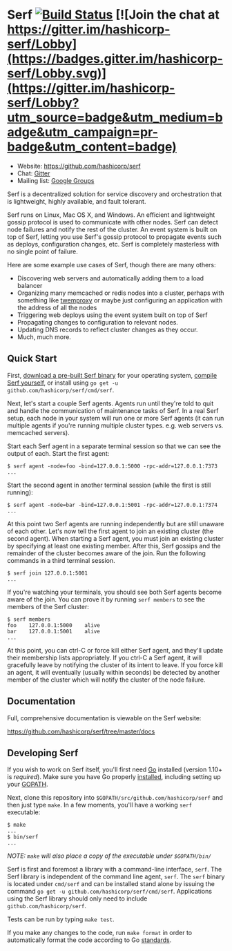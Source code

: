 # Serf [![Build Status](https://github.com/hashicorp/serf/workflows/Checks/badge.svg)](https://github.com/hashicorp/serf/actions) [![Join the chat at https://gitter.im/hashicorp-serf/Lobby](https://badges.gitter.im/hashicorp-serf/Lobby.svg)](https://gitter.im/hashicorp-serf/Lobby?utm_source=badge&utm_medium=badge&utm_campaign=pr-badge&utm_content=badge)

* Website: https://github.com/hashicorp/serf
* Chat: [Gitter](https://gitter.im/hashicorp-serf/Lobby)
* Mailing list: [Google Groups](https://groups.google.com/group/serfdom/)

Serf is a decentralized solution for service discovery and orchestration
that is lightweight, highly available, and fault tolerant.

Serf runs on Linux, Mac OS X, and Windows. An efficient and lightweight gossip
protocol is used to communicate with other nodes. Serf can detect node failures
and notify the rest of the cluster. An event system is built on top of
Serf, letting you use Serf's gossip protocol to propagate events such
as deploys, configuration changes, etc. Serf is completely masterless
with no single point of failure.

Here are some example use cases of Serf, though there are many others:

* Discovering web servers and automatically adding them to a load balancer
* Organizing many memcached or redis nodes into a cluster, perhaps with
  something like [twemproxy](https://github.com/twitter/twemproxy) or
  maybe just configuring an application with the address of all the
  nodes
* Triggering web deploys using the event system built on top of Serf
* Propagating changes to configuration to relevant nodes.
* Updating DNS records to reflect cluster changes as they occur.
* Much, much more.

## Quick Start

First, [download a pre-built Serf binary](https://releases.hashicorp.com/serf)
for your operating system, [compile Serf yourself](#developing-serf), or install
using `go get -u github.com/hashicorp/serf/cmd/serf`.

Next, let's start a couple Serf agents. Agents run until they're told to quit
and handle the communication of maintenance tasks of Serf. In a real Serf
setup, each node in your system will run one or more Serf agents (it can
run multiple agents if you're running multiple cluster types. e.g. web
servers vs. memcached servers).

Start each Serf agent in a separate terminal session so that we can see
the output of each. Start the first agent:

```
$ serf agent -node=foo -bind=127.0.0.1:5000 -rpc-addr=127.0.0.1:7373
...
```

Start the second agent in another terminal session (while the first is still
running):

```
$ serf agent -node=bar -bind=127.0.0.1:5001 -rpc-addr=127.0.0.1:7374
...
```

At this point two Serf agents are running independently but are still
unaware of each other. Let's now tell the first agent to join an existing
cluster (the second agent). When starting a Serf agent, you must join an
existing cluster by specifying at least one existing member. After this,
Serf gossips and the remainder of the cluster becomes aware of the join.
Run the following commands in a third terminal session.

```
$ serf join 127.0.0.1:5001
...
```

If you're watching your terminals, you should see both Serf agents
become aware of the join. You can prove it by running `serf members`
to see the members of the Serf cluster:

```
$ serf members
foo    127.0.0.1:5000    alive
bar    127.0.0.1:5001    alive
...
```

At this point, you can ctrl-C or force kill either Serf agent, and they'll
update their membership lists appropriately. If you ctrl-C a Serf agent,
it will gracefully leave by notifying the cluster of its intent to leave.
If you force kill an agent, it will eventually (usually within seconds)
be detected by another member of the cluster which will notify the
cluster of the node failure.

## Documentation

Full, comprehensive documentation is viewable on the Serf website:

https://github.com/hashicorp/serf/tree/master/docs

## Developing Serf

If you wish to work on Serf itself, you'll first need [Go](https://golang.org)
installed (version 1.10+ is _required_). Make sure you have Go properly
[installed](https://golang.org/doc/install),
including setting up your [GOPATH](https://golang.org/doc/code.html#GOPATH).

Next, clone this repository into `$GOPATH/src/github.com/hashicorp/serf` and
then just type `make`. In a few moments, you'll have a working `serf` executable:

```
$ make
...
$ bin/serf
...
```

*NOTE: `make` will also place a copy of the executable under `$GOPATH/bin/`*

Serf is first and foremost a library with a command-line interface, `serf`. The
Serf library is independent of the command line agent, `serf`.  The `serf`
binary is located under `cmd/serf` and can be installed stand alone by issuing
the command `go get -u github.com/hashicorp/serf/cmd/serf`.  Applications using
the Serf library should only need to include `github.com/hashicorp/serf`.

Tests can be run by typing `make test`.

If you make any changes to the code, run `make format` in order to automatically
format the code according to Go [standards](https://golang.org/doc/effective_go.html#formatting).
